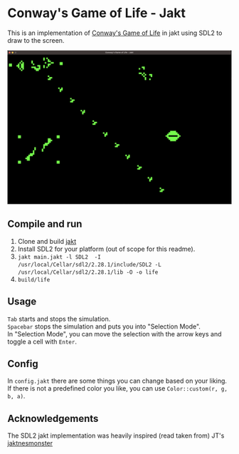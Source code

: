 # Conway's Game of Life - Jakt
This is an implementation of [Conway's Game of Life](https://en.wikipedia.org/wiki/Conway%27s_Game_of_Life) in jakt using SDL2 to draw to the screen.

![image of the game running](shot.png "Screenshot")

## Compile and run
1. Clone and build [jakt](https://github.com/SerenityOS/jakt) 
2. Install SDL2 for your platform (out of scope for this readme).
3. `jakt main.jakt -l SDL2  -I /usr/local/Cellar/sdl2/2.28.1/include/SDL2 -L /usr/local/Cellar/sdl2/2.28.1/lib -O -o life`
4. `build/life`

## Usage
`Tab` starts and stops the simulation.  
`Spacebar` stops the simulation and puts you into "Selection Mode".  
In "Selection Mode", you can move the selection with the arrow keys and toggle a cell with `Enter`.  

## Config
In `config.jakt` there are some things you can change based on your liking.  
If there is not a predefined color you like, you can use `Color::custom(r, g, b, a)`.

## Acknowledgements
The SDL2 jakt implementation was heavily inspired (read taken from) JT's [jaktnesmonster](https://github.com/jntrnr/jaktnesmonster)